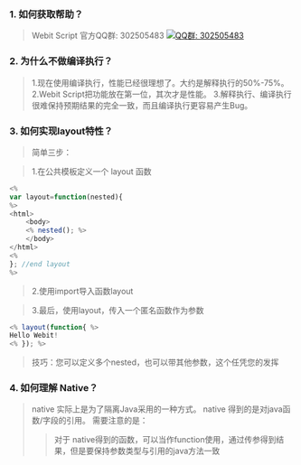 ### 1. 如何获取帮助？

> Webit Script 官方QQ群: 302505483 <a target="_blank" href="http://shang.qq.com/wpa/qunwpa?idkey=7be9d8a59a8533b7c2837bdc22295b4b47c65384eda323971cf5f3b9943ad9db"><img border="0" src="http://pub.idqqimg.com/wpa/images/group.png" alt="QQ群: 302505483" title="QQ群: 302505483"></a>


### 2. 为什么不做编译执行？
> 1.现在使用编译执行，性能已经很理想了。大约是解释执行的50%-75%。
> 2.Webit Script把功能放在第一位，其次才是性能。
> 3.解释执行、编译执行很难保持预期结果的完全一致，而且编译执行更容易产生Bug。

### 3. 如何实现layout特性？
> 简单三步：

> 1.在公共模板定义一个 layout 函数

~~~~~js
<%
var layout=function(nested){
%>
<html>
    <body>
	<% nested(); %>
    </body>
</html>
<%
}; //end layout
%>
~~~~~
> 2.使用import导入函数layout

> 3.最后，使用layout，传入一个匿名函数作为参数

~~~~~js
<% layout(function{ %>
Hello Webit!
<% }); %>
~~~~~
> 技巧：您可以定义多个nested，也可以带其他参数，这个任凭您的发挥

### 4. 如何理解 Native？
> native 实际上是为了隔离Java采用的一种方式。
> native 得到的是对java函数/字段的引用。
> 需要注意的是：
> > 对于 native得到的函数，可以当作function使用，通过传参得到结果，但是要保持参数类型与引用的java方法一致
